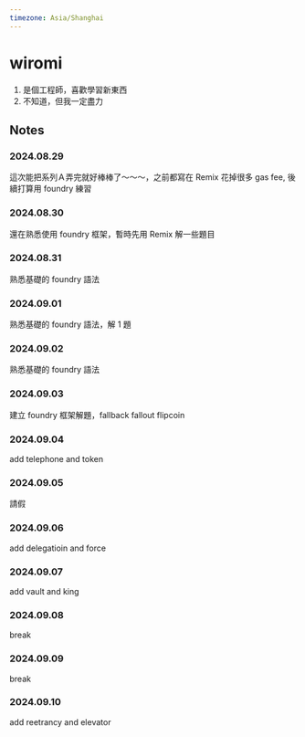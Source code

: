 ```yaml
---
timezone: Asia/Shanghai
---
```


# wiromi

1. 是個工程師，喜歡學習新東西
2. 不知道，但我一定盡力

## Notes

<!-- Content_START -->

### 2024.08.29

這次能把系列Ａ弄完就好棒棒了～～～，之前都寫在 Remix 花掉很多 gas fee, 後續打算用 foundry 練習

### 2024.08.30

還在熟悉使用 foundry 框架，暫時先用 Remix 解一些題目


### 2024.08.31

熟悉基礎的 foundry 語法

### 2024.09.01

熟悉基礎的 foundry 語法，解 1 題

### 2024.09.02

熟悉基礎的 foundry 語法

### 2024.09.03

建立 foundry 框架解題，fallback fallout flipcoin

### 2024.09.04

add telephone and token 

### 2024.09.05

請假

### 2024.09.06

add delegatioin  and force

### 2024.09.07

add vault and king

### 2024.09.08

break

### 2024.09.09

break

### 2024.09.10

add reetrancy and elevator



<!-- Content_END -->
